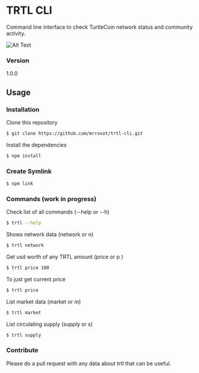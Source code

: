 # TRTL CLI

Command line interface to check TurtleCoin network status and community activity.

![Alt Text](https://media.giphy.com/media/8m7LEArtWVfHkuWpPV/giphy.gif)

### Version
1.0.0

## Usage

### Installation

Clone this repository

```sh
$ git clone https://github.com/mrrovot/trtl-cli.git
```

Install the dependencies

```sh
$ npm install
```

### Create Symlink

```sh
$ npm link
```

### Commands (work in progress)

Check list of all commands (--help or --h)
```sh
$ trtl --help
```

Shows network data (network or n)
```sh
$ trtl network
```

Get usd worth of any TRTL amount (price <quantity> or p <quantity>)
```sh
$ trtl price 100
```
To just get current price
```sh
$ trtl price
```

List market data (market or m)
```sh
$ trtl market
```

List circulating supply (supply or s)
```sh
$ trtl supply
```

### Contribute

Please do a pull request with any data about trtl that can be useful. 